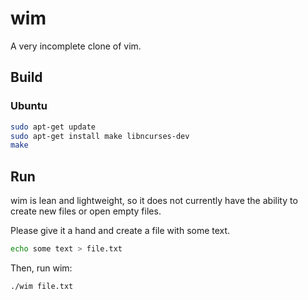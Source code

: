 # wim
A very incomplete clone of vim.

## Build

### Ubuntu

```bash
sudo apt-get update
sudo apt-get install make libncurses-dev
make
```

## Run

wim is lean and lightweight, so it does not currently have the ability to create
new files or open empty files.

Please give it a hand and create a file with some text.

```bash
echo some text > file.txt
```

Then, run wim:

```bash
./wim file.txt
```
